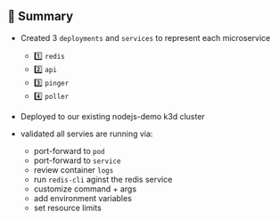 ## 📖 Summary

- Created 3 `deployments` and `services` to represent each microservice 
  - 1️⃣ `redis`
  - 2️⃣ `api`
  - 3️⃣ `pinger` 
  - 4️⃣ `poller`

- Deployed to our existing nodejs-demo k3d cluster

- validated all servies are running via: 
  - port-forward to `pod`
  - port-forward to `service`
  - review container `logs`
  - run `redis-cli` aginst the redis service
  - customize command + args
  - add environment variables
  - set resource limits
